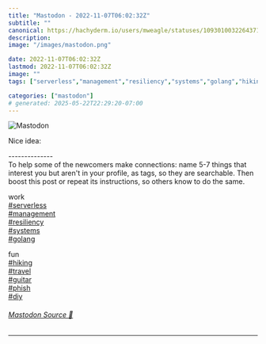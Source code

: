 ```yaml
---
title: "Mastodon - 2022-11-07T06:02:32Z"
subtitle: ""
canonical: https://hachyderm.io/users/mweagle/statuses/109301003226437153
description:
image: "/images/mastodon.png"

date: 2022-11-07T06:02:32Z
lastmod: 2022-11-07T06:02:32Z
image: ""
tags: ["serverless","management","resiliency","systems","golang","hiking","travel","guitar","phish","diy","Social Media"]

categories: ["mastodon"]
# generated: 2025-05-22T22:29:20-07:00
---
```

![Mastodon](/images/mastodon.png)

<p>Nice idea:</p><p>--------------<br />To help some of the newcomers make connections: name 5-7 things that interest you but aren&#39;t in your profile, as tags, so they are searchable. Then boost this post or repeat its instructions, so others know to do the same.</p><p>work<br /><a href="https://hachyderm.io/tags/serverless" class="mention hashtag" rel="tag">#<span>serverless</span></a> <br /><a href="https://hachyderm.io/tags/management" class="mention hashtag" rel="tag">#<span>management</span></a> <br /><a href="https://hachyderm.io/tags/resiliency" class="mention hashtag" rel="tag">#<span>resiliency</span></a> <br /><a href="https://hachyderm.io/tags/systems" class="mention hashtag" rel="tag">#<span>systems</span></a> <br /><a href="https://hachyderm.io/tags/golang" class="mention hashtag" rel="tag">#<span>golang</span></a> </p><p>fun<br /><a href="https://hachyderm.io/tags/hiking" class="mention hashtag" rel="tag">#<span>hiking</span></a> <br /><a href="https://hachyderm.io/tags/travel" class="mention hashtag" rel="tag">#<span>travel</span></a> <br /><a href="https://hachyderm.io/tags/guitar" class="mention hashtag" rel="tag">#<span>guitar</span></a> <br /><a href="https://hachyderm.io/tags/phish" class="mention hashtag" rel="tag">#<span>phish</span></a> <br /><a href="https://hachyderm.io/tags/diy" class="mention hashtag" rel="tag">#<span>diy</span></a></p>


###### [Mastodon Source 🐘](https://hachyderm.io/@mweagle/109301003226437153)

___
